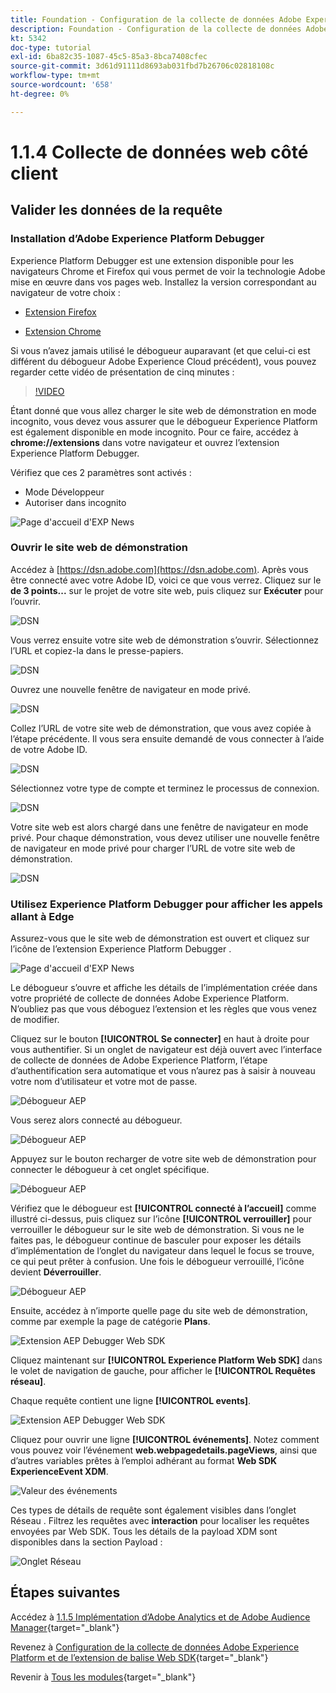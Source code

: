 ```yaml
---
title: Foundation - Configuration de la collecte de données Adobe Experience Platform et de l’extension Web SDK - Collecte de données web côté client
description: Foundation - Configuration de la collecte de données Adobe Experience Platform et de l’extension Web SDK - Collecte de données web côté client
kt: 5342
doc-type: tutorial
exl-id: 6ba82c35-1087-45c5-85a3-8bca7408cfec
source-git-commit: 3d61d91111d8693ab031fbd7b26706c02818108c
workflow-type: tm+mt
source-wordcount: '658'
ht-degree: 0%

---
```


# 1.1.4 Collecte de données web côté client

## Valider les données de la requête

### Installation d’Adobe Experience Platform Debugger

Experience Platform Debugger est une extension disponible pour les navigateurs Chrome et Firefox qui vous permet de voir la technologie Adobe mise en œuvre dans vos pages web. Installez la version correspondant au navigateur de votre choix :

- [Extension Firefox ](https://addons.mozilla.org/fr/firefox/addon/adobe-experience-platform-dbg/)

- [Extension Chrome](https://chrome.google.com/webstore/detail/adobe-experience-platform/bfnnokhpnncpkdmbokanobigaccjkpob)

Si vous n’avez jamais utilisé le débogueur auparavant (et que celui-ci est différent du débogueur Adobe Experience Cloud précédent), vous pouvez regarder cette vidéo de présentation de cinq minutes :

>[!VIDEO](https://video.tv.adobe.com/v/32156?quality=12&learn=on)

Étant donné que vous allez charger le site web de démonstration en mode incognito, vous devez vous assurer que le débogueur Experience Platform est également disponible en mode incognito. Pour ce faire, accédez à **chrome://extensions** dans votre navigateur et ouvrez l’extension Experience Platform Debugger.

Vérifiez que ces 2 paramètres sont activés :

- Mode Développeur
- Autoriser dans incognito

![Page d&#39;accueil d&#39;EXP News](./images/ext1.png)

### Ouvrir le site web de démonstration

Accédez à [https://dsn.adobe.com](https://dsn.adobe.com). Après vous être connecté avec votre Adobe ID, voici ce que vous verrez. Cliquez sur le **de 3 points...** sur le projet de votre site web, puis cliquez sur **Exécuter** pour l’ouvrir.

![DSN ](./images/web8.png)

Vous verrez ensuite votre site web de démonstration s’ouvrir. Sélectionnez l’URL et copiez-la dans le presse-papiers.

![DSN ](./../../../getting-started/gettingstarted/images/web3.png)

Ouvrez une nouvelle fenêtre de navigateur en mode privé.

![DSN ](./../../../getting-started/gettingstarted/images/web4.png)

Collez l’URL de votre site web de démonstration, que vous avez copiée à l’étape précédente. Il vous sera ensuite demandé de vous connecter à l’aide de votre Adobe ID.

![DSN ](./../../../getting-started/gettingstarted/images/web5.png)

Sélectionnez votre type de compte et terminez le processus de connexion.

![DSN ](./../../../getting-started/gettingstarted/images/web6.png)

Votre site web est alors chargé dans une fenêtre de navigateur en mode privé. Pour chaque démonstration, vous devez utiliser une nouvelle fenêtre de navigateur en mode privé pour charger l’URL de votre site web de démonstration.

![DSN ](./../../../getting-started/gettingstarted/images/web7.png)

### Utilisez Experience Platform Debugger pour afficher les appels allant à Edge

Assurez-vous que le site web de démonstration est ouvert et cliquez sur l’icône de l’extension Experience Platform Debugger .

![Page d&#39;accueil d&#39;EXP News](./images/ext2.png)

Le débogueur s’ouvre et affiche les détails de l’implémentation créée dans votre propriété de collecte de données Adobe Experience Platform. N’oubliez pas que vous déboguez l’extension et les règles que vous venez de modifier.

Cliquez sur le bouton **[!UICONTROL Se connecter]** en haut à droite pour vous authentifier. Si un onglet de navigateur est déjà ouvert avec l’interface de collecte de données de Adobe Experience Platform, l’étape d’authentification sera automatique et vous n’aurez pas à saisir à nouveau votre nom d’utilisateur et votre mot de passe.

![ Débogueur AEP ](./images/validate2.png)

Vous serez alors connecté au débogueur.

![ Débogueur AEP ](./images/validate2ab.png)

Appuyez sur le bouton recharger de votre site web de démonstration pour connecter le débogueur à cet onglet spécifique.

![ Débogueur AEP ](./images/validate2a.png)

Vérifiez que le débogueur est **[!UICONTROL connecté à l’accueil]** comme illustré ci-dessus, puis cliquez sur l’icône **[!UICONTROL verrouiller]** pour verrouiller le débogueur sur le site web de démonstration. Si vous ne le faites pas, le débogueur continue de basculer pour exposer les détails d’implémentation de l’onglet du navigateur dans lequel le focus se trouve, ce qui peut prêter à confusion. Une fois le débogueur verrouillé, l’icône devient **Déverrouiller**.

![ Débogueur AEP ](./images/validate3.png)

Ensuite, accédez à n’importe quelle page du site web de démonstration, comme par exemple la page de catégorie **Plans**.

![Extension AEP Debugger Web SDK](./images/validate4.png)

Cliquez maintenant sur **[!UICONTROL Experience Platform Web SDK]** dans le volet de navigation de gauche, pour afficher le **[!UICONTROL Requêtes réseau]**.

Chaque requête contient une ligne **[!UICONTROL events]**.

![Extension AEP Debugger Web SDK](./images/validate5.png)

Cliquez pour ouvrir une ligne **[!UICONTROL événements]**. Notez comment vous pouvez voir l’événement **web.webpagedetails.pageViews**, ainsi que d’autres variables prêtes à l’emploi adhérant au format **Web SDK ExperienceEvent XDM**.

![Valeur des événements](./images/validate8.png)

Ces types de détails de requête sont également visibles dans l’onglet Réseau . Filtrez les requêtes avec **interaction** pour localiser les requêtes envoyées par Web SDK. Tous les détails de la payload XDM sont disponibles dans la section Payload :

![Onglet Réseau](./images/validate9.png)

## Étapes suivantes

Accédez à [1.1.5 Implémentation d’Adobe Analytics et de Adobe Audience Manager](./ex5.md){target="_blank"}

Revenez à [Configuration de la collecte de données Adobe Experience Platform et de l’extension de balise Web SDK](./data-ingestion-launch-web-sdk.md){target="_blank"}

Revenir à [Tous les modules](./../../../../overview.md){target="_blank"}
